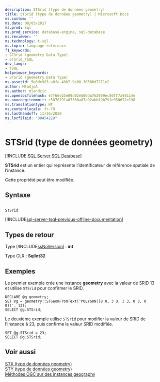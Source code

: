 ```yaml
---
description: STSrid (type de données geometry)
title: STSrid (type de données geometry) | Microsoft Docs
ms.custom: ''
ms.date: 08/03/2017
ms.prod: sql
ms.prod_service: database-engine, sql-database
ms.reviewer: ''
ms.technology: t-sql
ms.topic: language-reference
f1_keywords:
- STSrid (geometry Data Type)
- STSrid_TSQL
dev_langs:
- TSQL
helpviewer_keywords:
- STSrid (geometry Data Type)
ms.assetid: 5e0de983-a0fe-48b7-9e08-30588d7271e2
author: MladjoA
ms.author: mlandzic
ms.openlocfilehash: e7f66e25e09d02e506da762909ec80ff7a98114e
ms.sourcegitcommit: c5078791a07330a87a92abb19b791e950672e198
ms.translationtype: HT
ms.contentlocale: fr-FR
ms.lasthandoff: 11/26/2020
ms.locfileid: "88454229"
---
```

# <a name="stsrid-geometry-data-type"></a>STSrid (type de données geometry)
[!INCLUDE [SQL Server SQL Database](../../includes/applies-to-version/sql-asdb.md)]

  **STSrid** est un entier qui représente l’identificateur de référence spatiale de l’instance.  
  
Cette propriété peut être modifiée.
  
## <a name="syntax"></a>Syntaxe  
  
```  
  
STSrid  
```  
  
[!INCLUDE[sql-server-tsql-previous-offline-documentation](../../includes/sql-server-tsql-previous-offline-documentation.md)]

## <a name="return-types"></a>Types de retour
 Type [!INCLUDE[ssNoVersion](../../includes/ssnoversion-md.md)] : **int**  
  
 Type CLR : **SqlInt32**  
  
## <a name="examples"></a>Exemples  
 Le premier exemple crée une instance **geometry** avec la valeur de SRID 13 et utilise `STSrid` pour confirmer le SRID.  
  
```  
DECLARE @g geometry;  
SET @g = geometry::STGeomFromText('POLYGON((0 0, 3 0, 3 3, 0 3, 0 0))', 13);  
SELECT @g.STSrid;  
```  
  
 Le deuxième exemple utilise `STSrid` pour modifier la valeur de SRID de l'instance à 23, puis confirme la valeur SRID modifiée.  
  
```  
SET @g.STSrid = 23;  
SELECT @g.STSrid;  
```  
  
## <a name="see-also"></a>Voir aussi  
 [STX &#40;type de données geometry&#41;](../../t-sql/spatial-geometry/stx-geometry-data-type.md)   
 [STY &#40;type de données geometry&#41;](../../t-sql/spatial-geometry/sty-geometry-data-type.md)   
 [Méthodes OGC sur des instances geography](../../t-sql/spatial-geometry/ogc-methods-on-geometry-instances.md)  
  
  

